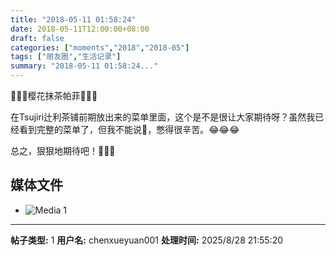 ```yaml
---
title: "2018-05-11 01:58:24"
date: 2018-05-11T12:00:00+08:00
draft: false
categories: ["moments","2018","2018-05"]
tags: ["朋友圈","生活记录"]
summary: "2018-05-11 01:58:24..."
---
```


🍵🌸🍧樱花抹茶帕菲🍧🌸🍵

在Tsujiri辻利茶铺前期放出来的菜单里面，这个是不是很让大家期待呀？虽然我已经看到完整的菜单了，但我不能说🤭，憋得很辛苦。😂😂😂

总之，狠狠地期待吧！💚💚💚

## 媒体文件

- ![Media 1](/Moments/photos/2018-05-11/201805110158240.jpg)

---

**帖子类型:** 1
**用户名:** chenxueyuan001
**处理时间:** 2025/8/28 21:55:20